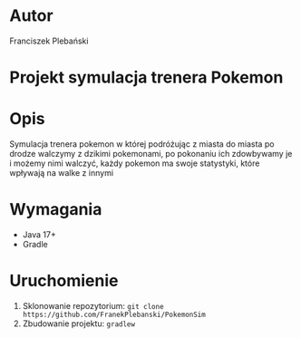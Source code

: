 # Autor
Franciszek Plebański

# Projekt symulacja trenera Pokemon

# Opis
Symulacja trenera pokemon w której podróżując z miasta do miasta po drodze walczymy z dzikimi pokemonami,
po pokonaniu ich zdowbywamy je i możemy nimi walczyć, każdy pokemon ma swoje statystyki,
które wpływają na walke z innymi

# Wymagania
- Java 17+
- Gradle

# Uruchomienie 
1. Sklonowanie repozytorium: `git clone https://github.com/FranekPlebanski/PokemonSim`
2. Zbudowanie projektu: `gradlew`

